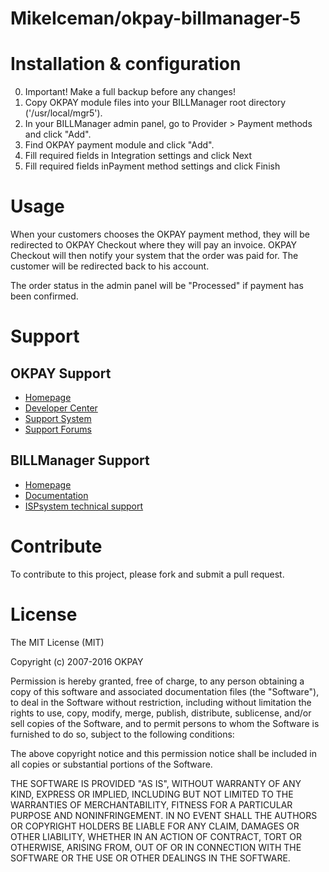 MikeIceman/okpay-billmanager-5
=======================

# Installation & configuration

0. Important! Make a full backup before any changes!<br />
1. Copy OKPAY module files into your BILLManager root directory ('/usr/local/mgr5').<br />
2. In your BILLManager admin panel, go to Provider > Payment methods and click "Add".<br />
3. Find OKPAY payment module and click "Add".
4. Fill required fields in Integration settings and click Next
4. Fill required fields inPayment method settings and click Finish

# Usage

When your customers chooses the OKPAY payment method, they will be redirected to OKPAY Checkout where they will pay an invoice.  OKPAY Checkout will then notify your system that the order was paid for.  The customer will be redirected back to his account.  

The order status in the admin panel will be "Processed" if payment has been confirmed. 


# Support

## OKPAY Support

* [Homepage](https://www.okpay.com/)
* [Developer Center](http://dev.okpay.com/)
* [Support System](https://support.okpay.com/)
* [Support Forums](http://forum.okpay.com/)

## BILLManager Support

* [Homepage](https://www.ispsystem.com/software/billmanager)
* [Documentation](http://doc.ispsystem.com/index.php/Software_v5_Documentation)
* [ISPsystem technical support](https://www.ispsystem.com/support)

# Contribute

To contribute to this project, please fork and submit a pull request.

# License

The MIT License (MIT)

Copyright (c) 2007-2016 OKPAY

Permission is hereby granted, free of charge, to any person obtaining a copy
of this software and associated documentation files (the "Software"), to deal
in the Software without restriction, including without limitation the rights
to use, copy, modify, merge, publish, distribute, sublicense, and/or sell
copies of the Software, and to permit persons to whom the Software is
furnished to do so, subject to the following conditions:

The above copyright notice and this permission notice shall be included in
all copies or substantial portions of the Software.

THE SOFTWARE IS PROVIDED "AS IS", WITHOUT WARRANTY OF ANY KIND, EXPRESS OR
IMPLIED, INCLUDING BUT NOT LIMITED TO THE WARRANTIES OF MERCHANTABILITY,
FITNESS FOR A PARTICULAR PURPOSE AND NONINFRINGEMENT. IN NO EVENT SHALL THE
AUTHORS OR COPYRIGHT HOLDERS BE LIABLE FOR ANY CLAIM, DAMAGES OR OTHER
LIABILITY, WHETHER IN AN ACTION OF CONTRACT, TORT OR OTHERWISE, ARISING FROM,
OUT OF OR IN CONNECTION WITH THE SOFTWARE OR THE USE OR OTHER DEALINGS IN
THE SOFTWARE.

